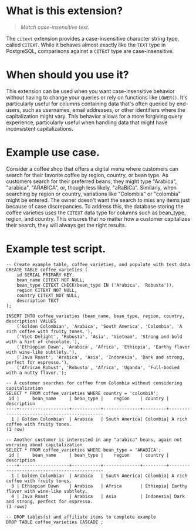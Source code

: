 # What is this extension?

> *Match case-insensitive text.*

The `citext` extension provides a case-insensitive character string type, called `CITEXT`. While it behaves almost exactly like the `TEXT` type in PostgreSQL, comparisons against a `CITEXT` type are case-insensitive.

# When should you use it?

This extension can be used when you want case-insensitive behavior without having to change your queries or rely on functions like `LOWER()`. It's particularly useful for columns containing data that's often queried by end-users, such as usernames, email addresses, or other identifiers where the capitalization might vary.  This behavior allows for a more forgiving query experience, particularly useful when handling data that might have inconsistent capitalizations.

# Example use case.

Consider a coffee shop that offers a digital menu where customers can search for their favorite coffee by region, country, or bean type. As customers search for their preferred beans, they might type "Arabica", "arabica", "ARABICA", or, though less likely, "aRaBiCa". Similarly, when searching by region or country, variations like "Colombia" or "colombia" might be entered. The owner doesn't want the search to miss any items just because of case discrepancies. To address this, the database storing the coffee varieties uses the `CITEXT` data type for columns such as bean_type, region, and country. This ensures that no matter how a customer capitalizes their search, they will always get the right results.

# Example test script.

```
-- Create example table, coffee_varieties, and populate with test data
CREATE TABLE coffee_varieties (
    id SERIAL PRIMARY KEY,
    bean_name CITEXT NOT NULL,
    bean_type CITEXT CHECK(bean_type IN ('Arabica', 'Robusta')),
    region CITEXT NOT NULL,
    country CITEXT NOT NULL,
    description TEXT
);

INSERT INTO coffee_varieties (bean_name, bean_type, region, country, description) VALUES
    ('Golden Colombian', 'Arabica', 'South America', 'Colombia', 'A rich coffee with fruity tones.'),
    ('Viet Delight', 'Robusta', 'Asia', 'Vietnam', 'Strong and bold with a hint of chocolate.'),
    ('Ethiopian Dawn', 'Arabica', 'Africa', 'Ethiopia', 'Earthy flavor with wine-like subtlety.'),
    ('Java Roast', 'Arabica', 'Asia', 'Indonesia', 'Dark and strong, perfect for espresso.'),
    ('African Robust', 'Robusta', 'Africa', 'Uganda', 'Full-bodied with a nutty flavor.');

-- A customer searches for coffee from Colombia without considering capitalization
SELECT * FROM coffee_varieties WHERE country = 'colombiA';
 id |     bean_name     | bean_type |    region    | country |                 description                 
----+-------------------+-----------+--------------+---------+---------------------------------------------
  1 | Golden Colombian  | Arabica   | South America| Colombia| A rich coffee with fruity tones.
(1 row)

-- Another customer is interested in any "arabica" beans, again not worrying about capitalization
SELECT * FROM coffee_varieties WHERE bean_type = 'ARABICA';
 id |     bean_name     | bean_type |    region    | country |                 description                 
----+-------------------+-----------+--------------+---------+---------------------------------------------
  1 | Golden Colombian  | Arabica   | South America| Colombia| A rich coffee with fruity tones.
  3 | Ethiopian Dawn    | Arabica   | Africa       | Ethiopia| Earthy flavor with wine-like subtlety.
  4 | Java Roast        | Arabica   | Asia         | Indonesia| Dark and strong, perfect for espresso.
(3 rows)

-- DROP tables(s) and affiliate items to complete example
DROP TABLE coffee_varieties CASCADE ;
```

